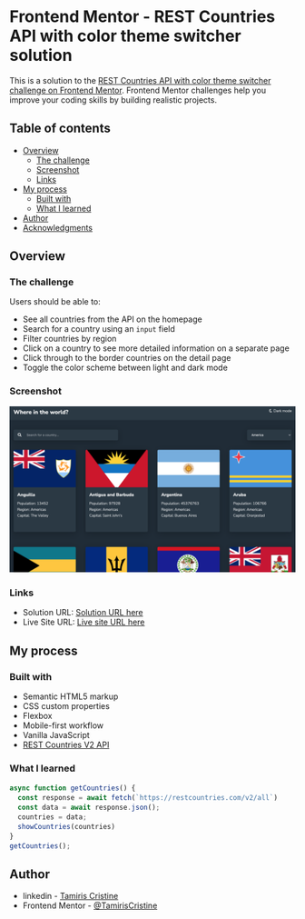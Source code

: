 # Frontend Mentor - REST Countries API with color theme switcher solution

This is a solution to the [REST Countries API with color theme switcher challenge on Frontend Mentor](https://www.frontendmentor.io/challenges/rest-countries-api-with-color-theme-switcher-5cacc469fec04111f7b848ca). Frontend Mentor challenges help you improve your coding skills by building realistic projects. 

## Table of contents

- [Overview](#overview)
  - [The challenge](#the-challenge)
  - [Screenshot](#screenshot)
  - [Links](#links)
- [My process](#my-process)
  - [Built with](#built-with)
  - [What I learned](#what-i-learned)
- [Author](#author)
- [Acknowledgments](#acknowledgments)


## Overview

### The challenge

Users should be able to:

- See all countries from the API on the homepage
- Search for a country using an `input` field
- Filter countries by region
- Click on a country to see more detailed information on a separate page
- Click through to the border countries on the detail page
- Toggle the color scheme between light and dark mode

### Screenshot

![](./screenshot.jpg)


### Links

- Solution URL: [Solution URL here](https://github.com/TamirisCss/countries-api-color-theme-switcher)
- Live Site URL: [Live site URL here](https://your-live-site-url.com)

## My process

### Built with

- Semantic HTML5 markup
- CSS custom properties
- Flexbox
- Mobile-first workflow
- Vanilla JavaScript
- [REST Countries V2 API](https://restcountries.com/#api-endpoints-v2)


### What I learned

```js
async function getCountries() {
  const response = await fetch(`https://restcountries.com/v2/all`)
  const data = await response.json();
  countries = data;
  showCountries(countries)
}
getCountries();
```


## Author

- linkedin - [Tamiris Cristine](https://www.linkedin.com/in/tamiris-cristine/)
- Frontend Mentor - [@TamirisCristine](https://www.frontendmentor.io/profile/TamirisCss)




